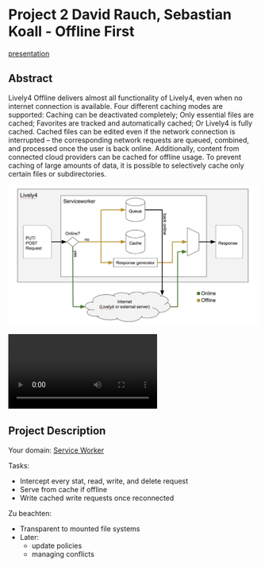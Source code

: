 # Project 2 David Rauch, Sebastian Koall - Offline First

[presentation](presentation.pdf)

## Abstract

Lively4 Offline delivers almost all functionality of Lively4, even when no internet connection is available.
Four different caching modes are supported: Caching can be deactivated completely; Only essential files are cached;
Favorites are tracked and automatically cached; Or Lively4 is fully cached. Cached files can be edited
even if the network connection is interrupted – the corresponding network requests are queued, combined, 
and processed once the user is back online. Additionally, content from connected cloud providers can be cached for offline usage.
To prevent caching of large amounts of data, it is possible to selectively cache only certain files or subdirectories.


![](figure.png)

<video autoplay controls><source src="screencast.mp4" type="video/mp4"></video>

## Project Description

Your domain: [Service Worker](https://lively-kernel.org/lively4/lively4-core/swx-loader.js)

Tasks:

- Intercept every stat, read, write, and delete request
- Serve from cache if offline
- Write cached write requests once reconnected

Zu beachten:

- Transparent to mounted file systems
- Later:
  - update policies
  - managing conflicts
